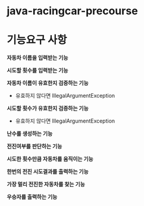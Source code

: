 # java-racingcar-precourse

# 기능요구 사항 #

**자동차 이름을 입력받는 기능**

**시도할 횟수를 입력받는 기능**

**자동차 이름이 유효한지 검증하는 기능**
- 유효하지 않다면 IllegalArgumentException

**시도할 횟수가 유효한지 검증하는 기능**
- 유효하지 않다면 IllegalArgumentException

**난수를 생성하는 기능**

**전진여부를 판단하는 기능**

**시도한 횟수만큼 자동차를 움직이는 기능**

**한번의 전진 시도결과를 출력하는 기능**

**가장 멀리 전진한 자동차를 찾는 기능**

**우승자를 출력하는 기능**



